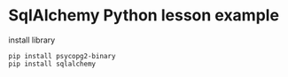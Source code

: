 # SqlAlchemy Python lesson example  
      
install library   
        
```
pip install psycopg2-binary   
pip install sqlalchemy  
``` 
    
  
 
 
